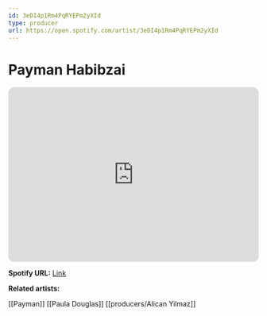 ```yaml
---
id: 3eDI4p1Rm4PqRYEPm2yXId
type: producer
url: https://open.spotify.com/artist/3eDI4p1Rm4PqRYEPm2yXId
---
```

# Payman Habibzai

<iframe style="border-radius:12px" src="https://open.spotify.com/embed/artist/3eDI4p1Rm4PqRYEPm2yXId" width="100%" height="352" frameBorder="0" allowfullscreen="" allow="autoplay; clipboard-write; encrypted-media; fullscreen; picture-in-picture" loading="lazy"></iframe>

**Spotify URL:** [Link](https://open.spotify.com/artist/3eDI4p1Rm4PqRYEPm2yXId)

**Related artists:**

[[Payman]]
[[Paula Douglas]]
[[producers/Alican Yilmaz]]
